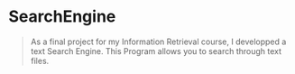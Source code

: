 # SearchEngine
> As a final project for my Information Retrieval course, I developped a text Search Engine. This Program allows you to search through text files.

